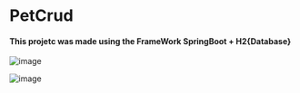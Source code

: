 # PetCrud

<h4>This projetc was made using the FrameWork SpringBoot + H2{Database}</h4>

<div>
  
  ![image](https://user-images.githubusercontent.com/64970716/117547176-9a4c9500-b004-11eb-9cf1-ddf0b6ff3f4f.png)

  ![image](https://user-images.githubusercontent.com/64970716/117547188-ab95a180-b004-11eb-9a48-8fd8ef01e2cc.png)






</div>
